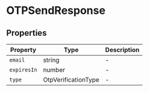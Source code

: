 # OTPSendResponse

## Properties

| Property | Type | Description |
|----------|------|-------------|
| `email` | string | - |
| `expiresIn` | number | - |
| `type` | OtpVerificationType | - |
